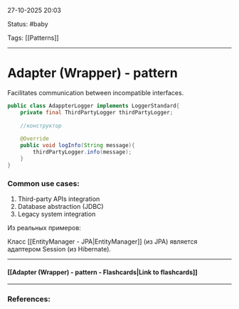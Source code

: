 
27-10-2025 20:03

Status: #baby 

Tags: [[Patterns]]

---
# Adapter (Wrapper) - pattern

Facilitates communication between incompatible interfaces.

```java 
public class AdappterLogger implements LoggerStandard{
	private final ThirdPartyLogger thirdPartyLogger;
	
	//конструктор
	
	@Override
	public void logInfo(String message){
		thirdPartyLogger.info(message);
	}
}
```




### Common use cases:

1. Third-party APIs integration
2. Database abstraction (JDBC)
3. Legacy system integration

Из реальных примеров:

Класс [[EntityManager - JPA|EntityManager]] (из JPA) является адаптером Session (из Hibernate).

----
#### [[Adapter (Wrapper) - pattern - Flashcards|Link to flashcards]]



---
### References:

